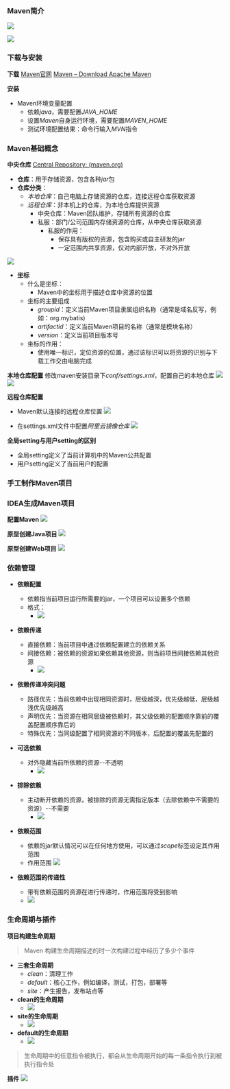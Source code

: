 ### Maven简介

![](http://imgs.kbpoyo.top/imgs/Maven_202207092055278.png)

![](http://imgs.kbpoyo.top/imgs/Maven_202207092059027.png)


### 下载与安装

**下载**
[Maven官网](https://maven.apache.org/)
[Maven – Download Apache Maven](https://maven.apache.org/download.cgi)

**安装**
- Maven环境变量配置
	- 依赖*java*，需要配置*JAVA_HOME*
	- 设置*Maven*自身运行环境，需要配置*MAVEN_HOME*
	- 测试环境配置结果：命令行输入*MVN*指令

### Maven基础概念

**中央仓库**
[Central Repository: (maven.org)](https://repo1.maven.org/maven2/)

- **仓库**：用于存储资源，包含各种*jar*包
- **仓库分类**：
	- *本地仓库*：自己电脑上存储资源的仓库，连接远程仓库获取资源
	- *远程仓库*：非本机上的仓库，为本地仓库提供资源
		- 中央仓库：Maven团队维护，存储所有资源的仓库
		- 私服：部门/公司范围内存储资源的仓库，从中央仓库获取资源
			- 私服的作用：
				- 保存具有版权的资源，包含购买或自主研发的jar
				- 一定范围内共享资源，仅对内部开放，不对外开放

![](http://imgs.kbpoyo.top/imgs/Maven_202207092109247.png)

- **坐标**
	- 什么是坐标：
		- Maven中的坐标用于描述仓库中资源的位置
	- 坐标的主要组成
		- *groupid*：定义当前Maven项目隶属组织名称（通常是域名反写，例如：org.mybatis)
		- *artifactid*：定义当前Maven项目的名称（通常是模块名称）
		- *version*：定义当前项目版本号
	- 坐标的作用：
		- 使用唯一标识，定位资源的位置，通过该标识可以将资源的识别与下载工作交由电脑完成

**本地仓库配置**
修改maven安装目录下*conf/settings.xml*，配置自己的本地仓库
![](http://imgs.kbpoyo.top/imgs/Maven_202207092121164.png)
![](http://imgs.kbpoyo.top/imgs/Maven_202207091720888.png)


**远程仓库配置**
- Maven默认连接的远程仓库位置
![](http://imgs.kbpoyo.top/imgs/Maven_202207092126495.png)

- 在settings.xml文件中配置*阿里云镜像仓库*
![](http://imgs.kbpoyo.top/imgs/Maven_202207092127262.png)

**全局setting与用户setting的区别**
- 全局setting定义了当前计算机中的Maven公共配置
- 用户setting定义了当前用户的配置



### 手工制作Maven项目

### IDEA生成Maven项目

**配置Maven**
![](http://imgs.kbpoyo.top/imgs/Maven_202207092131211.png)

**原型创建Java项目**
![](http://imgs.kbpoyo.top/imgs/Maven_202207092132065.png)

**原型创建Web项目**
![](http://imgs.kbpoyo.top/imgs/Maven_202207092133196.png)



### 依赖管理

- **依赖配置**
	- 依赖指当前项目运行所需要的jar，一个项目可以设置多个依赖
	- 格式：
		- ![](http://imgs.kbpoyo.top/imgs/Maven_202207092136273.png)
- **依赖传递**
	- 直接依赖：当前项目中通过依赖配置建立的依赖关系
	- 间接依赖：被依赖的资源如果依赖其他资源，则当前项目间接依赖其他资源
		- ![](http://imgs.kbpoyo.top/imgs/Maven_202207092138772.png)
- **依赖传递冲突问题**
	- 路径优先：当前依赖中出现相同资源时，层级越深，优先级越低，层级越浅优先级越高
	- 声明优先：当资源在相同层级被依赖时，其父级依赖的配置顺序靠前的覆盖配置顺序靠后的
	- 特殊优先：当同级配置了相同资源的不同版本，后配置的覆盖先配置的
- **可选依赖**
	- 对外隐藏当前所依赖的资源--不透明
		- ![](http://imgs.kbpoyo.top/imgs/Maven_202207092144298.png)
- **排除依赖**
	- 主动断开依赖的资源，被排除的资源无需指定版本（去除依赖中不需要的资源）--不需要
		- ![](http://imgs.kbpoyo.top/imgs/Maven_202207092146762.png)
- **依赖范围**
	- 依赖的jar默认情况可以在任何地方使用，可以通过*scope*标签设定其作用范围
	- 作用范围
		![](http://imgs.kbpoyo.top/imgs/Maven_202207092150406.png)

- **依赖范围的传递性**
	- 带有依赖范围的资源在进行传递时，作用范围将受到影响
	- ![](http://imgs.kbpoyo.top/imgs/Maven_202207092151159.png)
	

### 生命周期与插件

**项目构建生命周期**
>Maven 构建生命周期描述的时一次构建过程中经历了多少个事件

- **三套生命周期**
	- *clean*：清理工作
	- *default*：核心工作，例如编译，测试，打包，部署等
	- *site*：产生报告，发布站点等
- **clean的生命周期**
	- ![](http://imgs.kbpoyo.top/imgs/Maven_202207092200954.png)
- **site的生命周期**
	- ![](http://imgs.kbpoyo.top/imgs/Maven_202207092201160.png)
- **default的生命周期**
	- ![](http://imgs.kbpoyo.top/imgs/Maven_202207092202500.png)

>生命周期中的任意指令被执行，都会从生命周期开始的每一条指令执行到被执行指令处


**插件**
![](http://imgs.kbpoyo.top/imgs/Maven_202207092204990.png)
